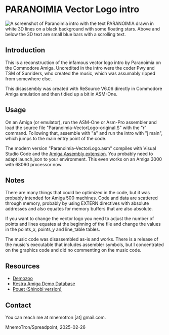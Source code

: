 # PARANOIMIA Vector Logo intro

![A screenshot of Paranoimia intro with the text PARANOIMIA drawn in
white 3D lines on a black background with some floating stars. Above
and below the 3D text are small blue bars with a scrolling
text.](intro-screenshot.png "PARANOIMIA Vector Logo")

## Introduction

This is a reconstruction of the infamous vector logo intro by
Paranoimia on the Commodore Amiga. Uncredited in the intro were
the coder Pwy and TSM of Sunriders, who created the music, which
was assumably ripped from somewhere else.

This disassembly was created with ReSource V6.06 directly in
Commodore Amiga emulation and then tidied up a bit in ASM-One.

## Usage

On an Amiga (or emulator), run the ASM-One or Asm-Pro assembler
and load the source file "Paranoimia-VectorLogo-original.S" with
the "r" command. Following that, assemble with "a" and run the
intro with "j main", which jumps to the main entry point of the code.

The modern version "Paranoimia-VectorLogo.asm" compiles with
Visual Studio Code and the [Amiga Assembly extension](https://github.com/prb28/vscode-amiga-assembly).
You probably need to adapt launch.json to your environment. This
even works on an Amiga 3000 with 68060 processor now.

## Notes

There are many things that could be optimized in the code, but
it was probably intended for Amiga 500 machines. Code and data
are scattered through memory, probably by using EXTERN directives
with absolute addresses and also equates for memory buffers that
are also absolute.

If you want to change the vector logo you need to adjust the
number of points and lines equates at the beginning of the file
and change the values in the points_x, points_y and line_table
tables.

The music code was disassembled as-is and works. There is a
release of the music's executable that includes assembler
symbols, but I concentrated on the graphics code and did no
commenting on the music code.

## Resources

- [Demozoo](https://demozoo.org/productions/142591/)
- [Kestra Amiga Demo Database](http://janeway.exotica.org.uk/release.php?id=17790)
- [Pouet (Shinobi version)](https://www.pouet.net/prod.php?which=4023)

## Contact

You can reach me at mnemotron \[at\] gmail.com.

MnemoTron/Spreadpoint, 2025-02-26